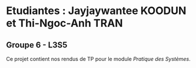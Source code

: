 # Etudiantes : **Jayjaywantee KOODUN** et **Thi-Ngoc-Anh TRAN**

## Groupe 6 - L3S5

Ce projet contient nos rendus de TP pour le module _Pratique des Systèmes_.